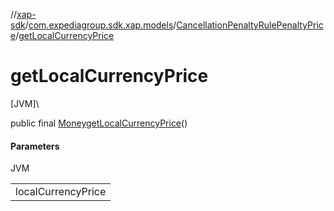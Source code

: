 //[xap-sdk](../../../index.md)/[com.expediagroup.sdk.xap.models](../index.md)/[CancellationPenaltyRulePenaltyPrice](index.md)/[getLocalCurrencyPrice](get-local-currency-price.md)

# getLocalCurrencyPrice

[JVM]\

public final [Money](../-money/index.md)[getLocalCurrencyPrice](get-local-currency-price.md)()

#### Parameters

JVM

| |
|---|
| localCurrencyPrice |
